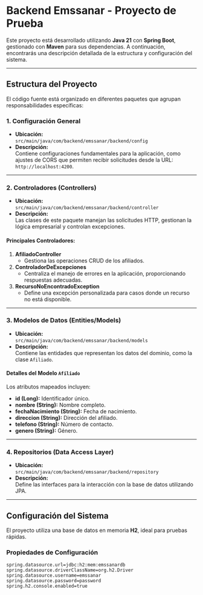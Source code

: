 # **Backend Emssanar - Proyecto de Prueba**

Este proyecto está desarrollado utilizando **Java 21** con **Spring Boot**, gestionado con **Maven** para sus dependencias. A continuación, encontrarás una descripción detallada de la estructura y configuración del sistema.  

---

## **Estructura del Proyecto**

El código fuente está organizado en diferentes paquetes que agrupan responsabilidades específicas:

### **1. Configuración General**
- **Ubicación:**  
  `src/main/java/com/backend/emssanar/backend/config`
- **Descripción:**  
  Contiene configuraciones fundamentales para la aplicación, como ajustes de CORS que permiten recibir solicitudes desde la URL:  
  `http://localhost:4200`.

---

### **2. Controladores (Controllers)**
- **Ubicación:**  
  `src/main/java/com/backend/emssanar/backend/controller`  
- **Descripción:**  
  Las clases de este paquete manejan las solicitudes HTTP, gestionan la lógica empresarial y controlan excepciones.

#### Principales Controladores:  
1. **AfiliadoController**  
   - Gestiona las operaciones CRUD de los afiliados.  
2. **ControladorDeExcepciones**  
   - Centraliza el manejo de errores en la aplicación, proporcionando respuestas adecuadas.  
3. **RecursoNoEncontradoException**  
   - Define una excepción personalizada para casos donde un recurso no está disponible.

---

### **3. Modelos de Datos (Entities/Models)**
- **Ubicación:**  
  `src/main/java/com/backend/emssanar/backend/models`
- **Descripción:**  
  Contiene las entidades que representan los datos del dominio, como la clase `Afiliado`.  

#### Detalles del Modelo `Afiliado`  
Los atributos mapeados incluyen:  
- **id (Long):** Identificador único.  
- **nombre (String):** Nombre completo.  
- **fechaNacimiento (String):** Fecha de nacimiento.  
- **direccion (String):** Dirección del afiliado.  
- **telefono (String):** Número de contacto.  
- **genero (String):** Género.  

---

### **4. Repositorios (Data Access Layer)**  
- **Ubicación:**  
  `src/main/java/com/backend/emssanar/backend/repository`  
- **Descripción:**  
  Define las interfaces para la interacción con la base de datos utilizando JPA.

---

## **Configuración del Sistema**

El proyecto utiliza una base de datos en memoria **H2**, ideal para pruebas rápidas.  

### Propiedades de Configuración  
```properties
spring.datasource.url=jdbc:h2:mem:emssanardb
spring.datasource.driverClassName=org.h2.Driver
spring.datasource.username=emssanar
spring.datasource.password=password
spring.h2.console.enabled=true
